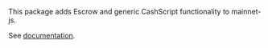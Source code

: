 This package adds Escrow and generic CashScript functionality to mainnet-js.

See [documentation](https://mainnet.cash/tutorial/#escrow-contracts).